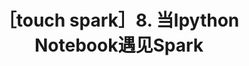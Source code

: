 ---
layout: post
published: false
title: ［touch spark］8. 当Ipython Notebook遇见Spark  
description: 首先我忠心地感谢Ipython，Spark的开源作者，真心谢谢你们开发这么方便，好用，功能强大的项目，而且还无私地奉献给大众使用。刚刚很轻松地搭建了一个机遇Ipython Notebook的Spark客户端，真的感受到 The power of technology, the power of open source.
---  